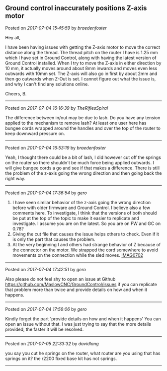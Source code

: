 ## Ground control inaccurately positions Z-axis motor
Posted on *2017-07-04 15:45:59* by *braedenfoster*

Hey all, 

I have been having issues with getting the Z-axis motor to move the correct distance along the thread. The thread pitch on the router I have is 1.25 mm which I have set in Ground Control, along with having the latest version of Ground Control installed. When I try to move the Z-axis in either direction by 10 mm, it actually moves around about 8mm inwards and moves even less outwards with 10mm set. The Z-axis will also go in first by about 2mm and then go outwards when Z-Out is set. I cannot figure out what the issue is, and why I can't find any solutions online.

Cheers,
B.

---

Posted on *2017-07-04 16:16:39* by *TheRiflesSpiral*

The difference between in/out may be due to lash. Do you have any tension applied to the mechanism to remove lash? At least one user here has bungee cords wrapped around the handles and over the top of the router to keep downward pressure on.

---

Posted on *2017-07-04 16:53:19* by *braedenfoster*

Yeah, I thought there could be a bit of lash, I did however cut off the springs on the router so there shouldn't be much force being applied outwards. I will give bungee cords a go and see if that makes a difference. There is still the problem of the z-axis going the wrong direction and then going back the right way.

---

Posted on *2017-07-04 17:36:54* by *gero*

1) I have seen similar behavior of the z-axis going the wrong direction before with older firmware and Ground Control. I believe also a few comments here. To investigate, I think that the versions of both should be put at the top of the topic to make it easier to replicate and investigate. I assume you are on the latest. So you are on FW and GC on 0.78?
2) Giving the cut file that causes the issue helps others to check. Even if it is only the part that causes the problem. 
3) At the very beginning I and others had strange behavior of Z because of the connector on the motor. We strapped the cord somewhere to avoid movements on the connection while the sled moves.   [IMAG0702](//muut.com/u/maslowcnc/s3/:maslowcnc:1Ocp:imag0702.jpg.jpg)

---

Posted on *2017-07-04 17:42:51* by *gero*

Also please do not feel shy to open an issue at Github https://github.com/MaslowCNC/GroundControl/issues if you can replicate that problem more than twice and provide details on how and when it happens.

---

Posted on *2017-07-04 17:56:06* by *gero*

Kindly forget the part 'provide details on how and when it happens'
You can open an issue without that.
I was just trying to say that the more details provided, the faster it will be resolved.

---

Posted on *2017-07-05 22:33:32* by *davidlang*

you say you cut he springs on the router, what router are you using that has springs on it? the r2200 fixed base kit has not springs.

---


